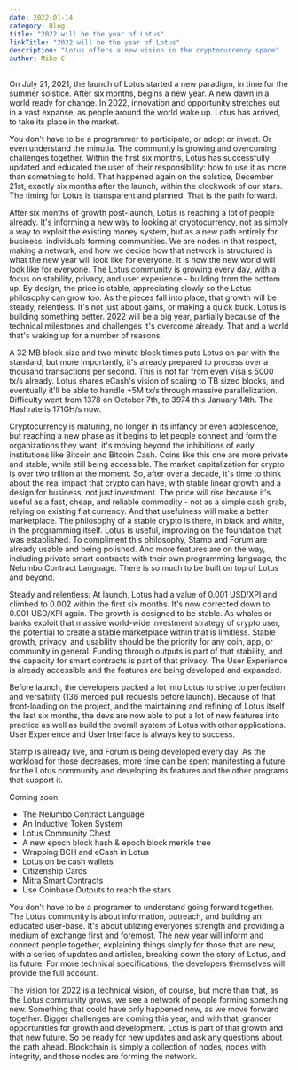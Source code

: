```yaml
---
date: 2022-01-14
category: Blog
title: "2022 will be the year of Lotus"
linkTitle: "2022 will be the year of Lotus"
description: "Lotus offers a new vision in the cryptocurrency space"
author: Mike C
---
```


On July 21, 2021, the launch of Lotus started a new paradigm, in time for the summer solstice. After six months, begins a new year. A new dawn in a world ready for change. In 2022, innovation and opportunity stretches out in a vast expanse, as people around the world wake up. Lotus has arrived, to take its place in the market. 

You don't have to be a programmer to participate, or adopt or invest. Or even understand the minutia. The community is growing and overcoming challenges together. Within the first six months, Lotus has successfully updated and educated the user of their responsibility: how to use it as more than something to hold. That happened again on the solstice, December 21st, exactly six months after the launch, within the clockwork of our stars. The timing for Lotus is transparent and planned. That is the path forward.

After six months of growth post-launch, Lotus is reaching a lot of people already. It's informing a new way to looking at cryptocurrency, not as simply a way to exploit the existing money system, but as a new path entirely for business: individuals forming communities. We are nodes in that respect, making a network, and how we decide how that network is structured is what the new year will look like for everyone. It is how the new world will look like for everyone. The Lotus community is growing every day, with a focus on stability, privacy, and user experience - building from the bottom up. By design, the price is stable, appreciating slowly so the Lotus philosophy can grow too. As the pieces fall into place, that growth will be steady, relentless. It's not just about gains, or making a quick buck. Lotus is building something better. 2022 will be a big year, partially because of the technical milestones and challenges it's overcome already. That and a world that's waking up for a number of reasons. 

A 32 MB block size and two minute block times puts Lotus on par with the standard, but more importantly, it's already prepared to process over a thousand transactions per second. This is not far from even Visa's 5000 tx/s already. Lotus shares eCash's vision of scaling to TB sized blocks, and eventually it'll be able to handle +5M tx/s through massive parallelization. Difficulty went from 1378 on October 7th, to 3974 this January 14th. The Hashrate is 171GH/s now. 

Cryptocurrency is maturing, no longer in its infancy or even adolescence, but reaching a new phase as it begins to let people connect and form the organizations they want; it's moving beyond the inhibitions of early institutions like Bitcoin and Bitcoin Cash. Coins like this one are more private and stable, while still being accessible. The market capitalization for crypto is over two trillion at the moment. So, after over a decade, it's time to think about the real impact that crypto can have, with stable linear growth and a design for business, not just investment. The price will rise because it's useful as a fast, cheap, and reliable commodity - not as a simple cash grab, relying on existing fiat currency. And that usefulness will make a better marketplace. The philosophy of a stable crypto is there, in black and white, in the programming itself. Lotus is useful, improving on the foundation that was established. To compliment this philosophy, Stamp and Forum are already usable and being polished. And more features are on the way, including private smart contracts with their own programming language, the Nelumbo Contract Language. There is so much to be built on top of Lotus and beyond.

Steady and relentless: At launch, Lotus had a value of 0.001 USD/XPI and climbed to 0.002 within the first six months. It's now corrected down to 0.001 USD/XPI again. The growth is designed to be stable. As whales or banks exploit that massive world-wide investment strategy of crypto user, the potential to create a stable marketplace within that is limitless. Stable growth, privacy, and usability should be the priority for any coin, app, or community in general. Funding through outputs is part of that stability, and the capacity for smart contracts is part of that privacy. The User Experience is already accessible and the features are being developed and expanded.

Before launch, the developers packed a lot into Lotus to strive to perfection and versatility (136 merged pull requests before launch). Because of that front-loading on the project, and the maintaining and refining of Lotus itself the last six months, the devs are now able to put a lot of new features into practice as well as build the overall system of Lotus with other applications. User Experience and User Interface is always key to success.

Stamp is already live, and Forum is being developed every day. As the workload for those decreases, more time can be spent manifesting a future for the Lotus community and developing its features and the other programs that support it. 

Coming soon:
- The Nelumbo Contract Language 
- An Inductive Token System
- Lotus Community Chest
- A new epoch block hash & epoch block merkle tree
- Wrapping BCH and eCash in Lotus
- Lotus on be.cash wallets
- Citizenship Cards
- Mitra Smart Contracts
- Use Coinbase Outputs to reach the stars

You don't have to be a programer to understand going forward together. The Lotus community is about information, outreach, and building an educated user-base. It's about utilizing everyones strength and providing a medium of exchange first and foremost. The new year will inform and connect people together, explaining things simply for those that are new, with a series of updates and articles, breaking down the story of Lotus, and its future. For more technical specifications, the developers themselves will provide the full account. 

The vision for 2022 is a technical vision, of course, but more than that, as the Lotus community grows, we see a network of people forming something new. Something that could have only happened now, as we move forward together. Bigger challenges are coming this year, and with that, grander opportunities for growth and development. Lotus is part of that growth and that new future. So be ready for new updates and ask any questions about the path ahead. Blockchain is simply a collection of nodes, nodes with integrity, and those nodes are forming the network.
